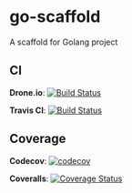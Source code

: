 # go-scaffold

A scaffold for Golang project

## CI

**Drone.io**: [![Build Status](https://drone.io/github.com/kkohtaka/go-scaffold/status.png)](https://drone.io/github.com/kkohtaka/go-scaffold/latest)

**Travis CI**: [![Build Status](https://travis-ci.org/kkohtaka/go-scaffold.svg?branch=master)](https://travis-ci.org/kkohtaka/go-scaffold)

## Coverage

**Codecov**: [![codecov](https://codecov.io/gh/kkohtaka/go-scaffold/branch/master/graph/badge.svg)](https://codecov.io/gh/kkohtaka/go-scaffold)

**Coveralls**: [![Coverage Status](https://coveralls.io/repos/github/kkohtaka/go-scaffold/badge.svg?branch=master)](https://coveralls.io/github/kkohtaka/go-scaffold?branch=master)

